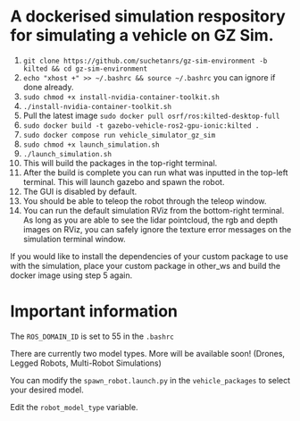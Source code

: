 # A dockerised simulation respository for simulating a vehicle on GZ Sim.

1. ```git clone https://github.com/suchetanrs/gz-sim-environment -b kilted && cd gz-sim-environment```
2. ```echo "xhost +" >> ~/.bashrc && source ~/.bashrc``` you can ignore if done already.
3. ```sudo chmod +x install-nvidia-container-toolkit.sh```
4. ```./install-nvidia-container-toolkit.sh```
5. Pull the latest image ```sudo docker pull osrf/ros:kilted-desktop-full```
6. ```sudo docker build -t gazebo-vehicle-ros2-gpu-ionic:kilted .```
7. ```sudo docker compose run vehicle_simulator_gz_sim```
8. ```sudo chmod +x launch_simulation.sh```
9. ```./launch_simulation.sh```
10. This will build the packages in the top-right terminal.
11. After the build is complete you can run what was inputted in the top-left terminal. This will launch gazebo and spawn the robot.
12. The GUI is disabled by default.
13. You should be able to teleop the robot through the teleop window.
14. You can run the default simulation RViz from the bottom-right terminal. As long as you are able to see the lidar pointcloud, the rgb and depth images on RViz, you can safely ignore the texture error messages on the simulation terminal window.

If you would like to install the dependencies of your custom package to use with the simulation, place your custom package in other_ws and build the docker image using step 5 again.

# Important information

The ```ROS_DOMAIN_ID``` is set to 55 in the ```.bashrc```

There are currently two model types. More will be available soon! (Drones, Legged Robots, Multi-Robot Simulations)

You can modify the ```spawn_robot.launch.py``` in the ```vehicle_packages``` to select your desired model.

Edit the `robot_model_type` variable.